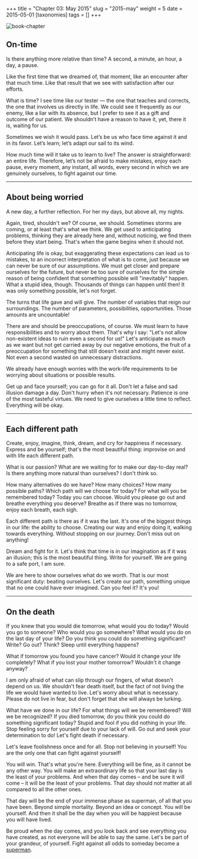 +++
title = "Chapter 03: May 2015"
slug = "2015-may"
weight = 5
date = 2015-05-01
[taxonomies]
tags = []
+++

![book-chapter](/images/books/oeur/03.jpg)

## On-time

Is there anything more relative than time? A second, a minute, an hour, a day, a pause.

Like the first time that we dreamed of, that moment, like an encounter after that much time. Like that result that we see with satisfaction after our efforts.

What is time? I see time like our tester — the one that teaches and corrects, the one that involves us directly in life. We could see it frequently as our enemy, like a liar with its absence, but I prefer to see it as a gift and outcome of our patient. We shouldn’t have a reason to have it, yet, there it is, waiting for us.

Sometimes we wish it would pass. Let’s be us who face time against it and in its favor. Let’s learn; let’s adapt our sail to its wind.

How much time will it take us to learn to live? The answer is straightforward: an entire life. Therefore, let’s not be afraid to make mistakes, enjoy each pause, every moment, any instant, all words, every second in which we are genuinely ourselves, to fight against our time.

---

## About being worried

A new day, a further reflection. For her my days, but above all, my nights.

Again, tired, shouldn't we? Of course, we should. Sometimes storms are coming, or at least that's what we think. We get used to anticipating problems, thinking they are already here and, without noticing, we find them before they start being. That's when the game begins when it should not.

Anticipating life is okay, but exaggerating these expectations can lead us to mistakes, to an incorrect interpretation of what is to come, just because we can never be sure of our assumptions. We must get closer and prepare ourselves for the future, but never be too sure of ourselves for the simple reason of being confident that something possible will "inevitably" happen. What a stupid idea, though. Thousands of things can happen until then! It was only something possible, let's not forget.

The turns that life gave and will give. The number of variables that reign our surroundings. The number of parameters, possibilities, opportunities. Those amounts are uncountable!

There are and should be preoccupations, of course. We must learn to have responsibilities and to worry about them. That's why I say: "Let's not allow non-existent ideas to ruin even a second for us!" Let's anticipate as much as we want but not get carried away by our negative emotions, the fruit of a preoccupation for something that still doesn't exist and might never exist. Not even a second wasted on unnecessary distractions.

We already have enough worries with the work-life requirements to be worrying about situations or possible results.

Get up and face yourself; you can go for it all. Don't let a false and sad illusion damage a day. Don't hurry when it's not necessary. Patience is one of the most tasteful virtues. We need to give ourselves a little time to reflect. Everything will be okay.

---

## Each different path

Create, enjoy, imagine, think, dream, and cry for happiness if necessary. Express and be yourself; that's the most beautiful thing: improvise on and with life each different path.

What is our passion? What are we waiting for to make our day-to-day real? Is there anything more natural than ourselves? I don't think so.

How many alternatives do we have? How many choices? How many possible paths? Which path will we choose for today? For what will you be remembered today? Today you can choose. Would you please go out and breathe everything you deserve? Breathe as if there was no tomorrow, enjoy each breath, each sigh.

Each different path is there as if it was the last. It's one of the biggest things in our life: the ability to choose. Creating our way and enjoy doing it, walking towards everything. Without stopping on our journey. Don't miss out on anything!

Dream and fight for it. Let's think that time is in our imagination as if it was an illusion; this is the most beautiful thing. Write for yourself. We are going to a safe port, I am sure.

We are here to show ourselves what do we worth. That is our most significant duty: beating ourselves. Let's create our path, something unique that no one could have ever imagined. Can you feel it? It's you!

---

## On the death

If you knew that you would die tomorrow, what would you do today? Would you go to someone? Who would you go somewhere? What would you do on the last day of your life? Do you think you could do something significant? Write? Go out? Think? Sleep until everything happens?

What if tomorrow you found you have cancer? Would it change your life completely? What if you lost your mother tomorrow? Wouldn't it change anyway?

I am only afraid of what can slip through our fingers, of what doesn't depend on us. We shouldn't fear death itself, but the fact of not living the life we would have wanted to live. Let's worry about what is necessary. Please do not live in fear, but don't forget that she will always be lurking.

What have we done in our life? For what things will we be remembered? Will we be recognized? If you died tomorrow, do you think you could do something significant today? Stupid and fool if you did nothing in your life. Stop feeling sorry for yourself due to your lack of will. Go out and seek your determination to do! Let's fight death if necessary.

Let's leave foolishness once and for all. Stop not believing in yourself! You are the only one that can fight against yourself!

You will win. That's what you're here. Everything will be fine, as it cannot be any other way. You will make an extraordinary life so that your last day is the least of your problems. And when that day comes – and be sure it will come – it will be the least of your problems. That day should not matter at all compared to all the other ones.

That day will be the end of your immense phase as superman, of all that you have been. Beyond simple mortality. Beyond an idea or concept. You will be yourself. And then it shall be the day when you will be happiest because you will have lived.

Be proud when the day comes, and you look back and see everything you have created, as not everyone will be able to say the same. Let's be part of your grandeur, of yourself. Fight against all odds to someday become a [superman](https://en.wikipedia.org/wiki/%C3%9Cbermensch).
